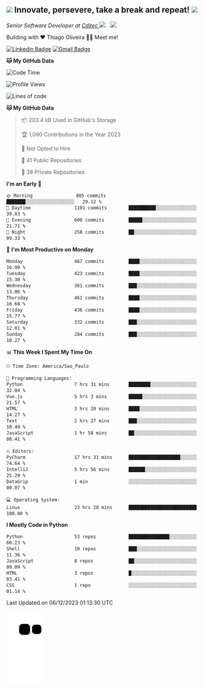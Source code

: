 <h2><img src="https://emojis.slackmojis.com/emojis/images/1531849430/4246/blob-sunglasses.gif?1531849430" width="30"/> Innovate, persevere, take a break and repeat! <img src="https://media.giphy.com/media/12oufCB0MyZ1Go/giphy.gif" width="50"></h2>
<img align='right' src="https://media.giphy.com/media/M9gbBd9nbDrOTu1Mqx/giphy.gif" width="230">
<p><em>Senior Software Developer at <a href="https://www.cditec.com.br/">Cditec
</a><img src="https://media.giphy.com/media/WUlplcMpOCEmTGBtBW/giphy.gif" width="30"> 
</em></p>



Building with ❤️ Thiago Oliveira 👋🏽 Meet me!

[![Linkedin Badge](https://img.shields.io/badge/-Thiago-blue?style=flat-square&logo=Linkedin&logoColor=white&link=https://www.linkedin.com/in/tgmarinho/)](https://www.linkedin.com/in/thiagoceconelo/) 
[![Gmail Badge](https://img.shields.io/badge/-thiceconelo@gmail.com-c14438?style=flat-square&logo=Gmail&logoColor=white&link=mailto:thiceconelo@gmail.com)](mailto:thiceconelo@gmail.com)

</em></p>

<!-- <span style="height ">
![Anurag's GitHub stats](https://github-readme-stats.vercel.app/api?username=arthurspk&show_icons=true&theme=tokyonight)
</span> -->

**🐱 My GitHub Data** 
<!--START_SECTION:waka-->
![Code Time](http://img.shields.io/badge/Code%20Time-894%20hrs%2050%20mins-blue)

![Profile Views](http://img.shields.io/badge/Profile%20Views-12-blue)

![Lines of code](https://img.shields.io/badge/From%20Hello%20World%20I%27ve%20Written-4.0%20million%20lines%20of%20code-blue)

**🐱 My GitHub Data** 

> 📦 203.4 kB Used in GitHub's Storage 
 > 
> 🏆 1,090 Contributions in the Year 2023
 > 
> 🚫 Not Opted to Hire
 > 
> 📜 41 Public Repositories 
 > 
> 🔑 38 Private Repositories 
 > 
**I'm an Early 🐤** 

```text
🌞 Morning                805 commits         ███████░░░░░░░░░░░░░░░░░░   29.12 % 
🌆 Daytime                1101 commits        ██████████░░░░░░░░░░░░░░░   39.83 % 
🌃 Evening                600 commits         █████░░░░░░░░░░░░░░░░░░░░   21.71 % 
🌙 Night                  258 commits         ██░░░░░░░░░░░░░░░░░░░░░░░   09.33 % 
```
📅 **I'm Most Productive on Monday** 

```text
Monday                   467 commits         ████░░░░░░░░░░░░░░░░░░░░░   16.90 % 
Tuesday                  423 commits         ████░░░░░░░░░░░░░░░░░░░░░   15.30 % 
Wednesday                361 commits         ███░░░░░░░░░░░░░░░░░░░░░░   13.06 % 
Thursday                 461 commits         ████░░░░░░░░░░░░░░░░░░░░░   16.68 % 
Friday                   436 commits         ████░░░░░░░░░░░░░░░░░░░░░   15.77 % 
Saturday                 332 commits         ███░░░░░░░░░░░░░░░░░░░░░░   12.01 % 
Sunday                   284 commits         ███░░░░░░░░░░░░░░░░░░░░░░   10.27 % 
```


📊 **This Week I Spent My Time On** 

```text
🕑︎ Time Zone: America/Sao_Paulo

💬 Programming Languages: 
Python                   7 hrs 31 mins       ████████░░░░░░░░░░░░░░░░░   32.04 % 
Vue.js                   5 hrs 3 mins        █████░░░░░░░░░░░░░░░░░░░░   21.57 % 
HTML                     3 hrs 20 mins       ████░░░░░░░░░░░░░░░░░░░░░   14.27 % 
Text                     2 hrs 27 mins       ███░░░░░░░░░░░░░░░░░░░░░░   10.49 % 
JavaScript               1 hr 58 mins        ██░░░░░░░░░░░░░░░░░░░░░░░   08.41 % 

🔥 Editors: 
PyCharm                  17 hrs 31 mins      ███████████████████░░░░░░   74.64 % 
IntelliJ                 5 hrs 56 mins       ██████░░░░░░░░░░░░░░░░░░░   25.29 % 
DataGrip                 1 min               ░░░░░░░░░░░░░░░░░░░░░░░░░   00.07 % 

💻 Operating System: 
Linux                    23 hrs 28 mins      █████████████████████████   100.00 % 
```

**I Mostly Code in Python** 

```text
Python                   53 repos            ███████████████░░░░░░░░░░   60.23 % 
Shell                    10 repos            ███░░░░░░░░░░░░░░░░░░░░░░   11.36 % 
JavaScript               8 repos             ██░░░░░░░░░░░░░░░░░░░░░░░   09.09 % 
HTML                     3 repos             █░░░░░░░░░░░░░░░░░░░░░░░░   03.41 % 
CSS                      1 repo              ░░░░░░░░░░░░░░░░░░░░░░░░░   01.14 % 
```




 Last Updated on 06/12/2023 01:13:30 UTC
<!--END_SECTION:waka-->

![Snake animation](https://github.com/rafaballerini/rafaballerini/blob/output/github-contribution-grid-snake.svg)


<!---
ceconelo/ceconelo is a ✨ special ✨ repository because its `README.md` (this file) appears on your GitHub profile.
You can click the Preview link to take a look at your changes.
--->
